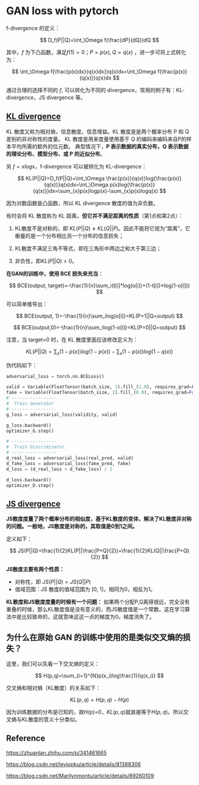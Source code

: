 # GAN loss with pytorch

f-divergence 的定义：

$$
D_f(P||Q)=\int_\Omega f(\frac{dP}{dQ})dQ
$$

其中，$f$ 为下凸函数，满足$f(1)=0$；$P=p(x), Q=q(x)$ ，进一步可将上式转化为：

$$
\int_\Omega f(\frac{p(x)dx}{q(x)dx})q(x)dx=\int_\Omega f(\frac{p(x)}{q(x)})q(x)dx
$$

通过合理的选择不同的 $f$, 可以转化为不同的 divergence，常用的例子有：KL- divergence，JS divergence 等。

## [KL divergence](./KLD.py)

KL 散度又称为相对熵，信息散度，信息增益。KL 散度是是两个概率分布 P 和 Q 差别的非对称性的度量。 KL 散度是用来度量使用基于 Q 的编码来编码来自P的样本平均所需的额外的位元数。 典型情况下，**P 表示数据的真实分布，Q 表示数据的理论分布、模型分布、或 P 的近似分布**。

另 $f=xlogx$，f-divergence 可以被转化为 KL-divergence：

$$
KL(P||Q)=D_f(P||Q)=\int_\Omega \frac{p(x)}{q(x)}log{\frac{p(x)}{q(x)}}q(x)dx=\int_\Omega p(x)log{\frac{p(x)}{q(x)}}dx=\sum_{x}p(x)logp(x)-\sum_{x}p(x)logq(x)
$$

因为对数函数是凸函数，所以 KL divergence 散度的值为非负数。

有时会将 KL 散度称为 KL 距离，**但它并不满足距离的性质**（第1点和第2点）：

1. KL散度不是对称的，即 $KL(P||Q)\neq KL(Q||P)$。因此不能将它视为“距离”，它衡量的是一个分布相比另一个分布的信息损失；

2. KL散度不满足三角不等式，即在三角形中两边之和大于第三边；

3. 非负性，即$KL(P||Q)>0$。

**在GAN的训练中，使用 BCE 损失来充当**：

$$
BCE(output, target)=-\frac{1}{n}\sum_i(t[i]*log(o[i])+(1-t[i])*log(1-o[i]))
$$

可以简单推导出：

$$
BCE(output, 1)=-\frac{1}{n}\sum_ilog(o[i])=KL(P=1||Q=output)
$$

$$
BCE(output,0)=-\frac{1}{n}\sum_ilog(1-o[i])=KL(P=0||Q=output)
$$

注意，当 target=0 时，在 KL 散度里面应该修改定义为：

$$KL(P||Q)=\sum_{x}(1-p(x))log(1-p(x))-\sum_{x}(1-p(x))log(1-q(x))$$

伪代码如下：

```python
adversarial_loss = torch.nn.BCELoss()

valid = Variable(FloatTensor(batch_size, 1).fill_(1.0), requires_grad=False)
fake = Variable(FloatTensor(batch_size, 1).fill_(0.0), requires_grad=False)
# -----------------
#  Train Generator
# -----------------
g_loss = adversarial_loss(validity, valid)

g_loss.backward()
optimizer_G.step()

# -----------------
#  Train Discriminator
# -----------------
d_real_loss = adversarial_loss(real_pred, valid)
d_fake_loss = adversarial_loss(fake_pred, fake)
d_loss = (d_real_loss + d_fake_loss) / 2

d_loss.backward()
optimizer_D.step()
```



## [JS divergence](./JSD.py)

**JS散度度量了两个概率分布的相似度，基于KL散度的变体，解决了KL散度非对称的问题。一般地，JS散度是对称的，其取值是0到1之间。**

定义如下：

$$
JS(P||Q)=\frac{1}{2}KL(P||\frac{P+Q}{2})+\frac{1}{2}KL(Q||\frac{P+Q}{2})
$$

**JS散度主要有两个性质：**

- 对称性，即 $JS(P||Q)=JS(Q||P)$
- 值域范围：JS 散度的值域范围为 [0, 1]，相同为0，相反为1。

**KL散度和JS散度度量的时候有一个问题：**
如果两个分配P,Q离得很远，完全没有重叠的时候，那么KL散度值是没有意义的，而JS散度值是一个常数。这在学习算法中是比较致命的，这就意味这这一点的梯度为0。梯度消失了。



## 为什么在原始 GAN 的训练中使用的是类似交叉熵的损失？

这里，我们可以先看一下交叉熵的定义：

$$
H(p,q)=\sum_{i=1}^{N}p(x_i)log\frac{1}{q(x_i)}
$$

交叉熵和相对熵（KL散度）的关系如下：

$$
KL(p,q)=H(p,q)-H(p)
$$

因为训练数据的分布是已知的，故H(p)=0，$KL(p,q)$就直接等于$H(p,q)$。所以交叉熵与KL散度的意义十分类似。



## Reference

https://zhuanlan.zhihu.com/p/341461665

https://blog.csdn.net/leviopku/article/details/81388306

https://blog.csdn.net/Marilynmontu/article/details/89260109
